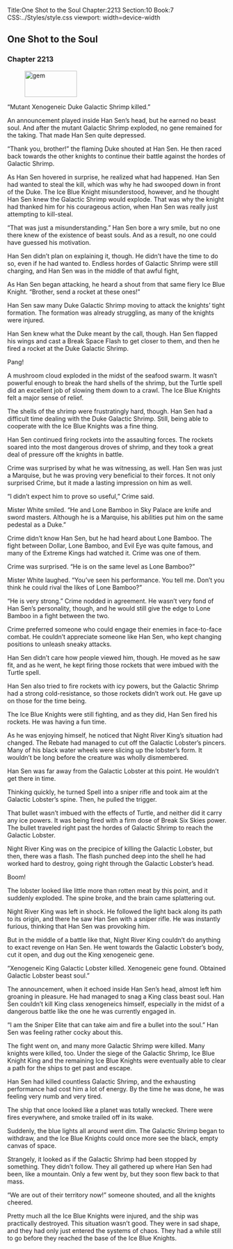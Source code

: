Title:One Shot to the Soul 
Chapter:2213 
Section:10 
Book:7 
CSS:../Styles/style.css 
viewport: width=device-width
  
## One Shot to the Soul
### Chapter 2213 
<figure>
	<img src="../Images/gem.gif" alt="gem" id="gem" width="120" height="60" />
</figure>
  

  
  “Mutant Xenogeneic Duke Galactic Shrimp killed.”

An announcement played inside Han Sen’s head, but he earned no beast soul. And after the mutant Galactic Shrimp exploded, no gene remained for the taking. That made Han Sen quite depressed.

“Thank you, brother!” the flaming Duke shouted at Han Sen. He then raced back towards the other knights to continue their battle against the hordes of Galactic Shrimp.

As Han Sen hovered in surprise, he realized what had happened. Han Sen had wanted to steal the kill, which was why he had swooped down in front of the Duke. The Ice Blue Knight misunderstood, however, and he thought Han Sen knew the Galactic Shrimp would explode. That was why the knight had thanked him for his courageous action, when Han Sen was really just attempting to kill-steal.

“That was just a misunderstanding.” Han Sen bore a wry smile, but no one there knew of the existence of beast souls. And as a result, no one could have guessed his motivation.

Han Sen didn’t plan on explaining it, though. He didn’t have the time to do so, even if he had wanted to. Endless hordes of Galactic Shrimp were still charging, and Han Sen was in the middle of that awful fight,

As Han Sen began attacking, he heard a shout from that same fiery Ice Blue Knight. “Brother, send a rocket at these ones!”

Han Sen saw many Duke Galactic Shrimp moving to attack the knights’ tight formation. The formation was already struggling, as many of the knights were injured.

Han Sen knew what the Duke meant by the call, though. Han Sen flapped his wings and cast a Break Space Flash to get closer to them, and then he fired a rocket at the Duke Galactic Shrimp.

Pang!

A mushroom cloud exploded in the midst of the seafood swarm. It wasn’t powerful enough to break the hard shells of the shrimp, but the Turtle spell did an excellent job of slowing them down to a crawl. The Ice Blue Knights felt a major sense of relief.

The shells of the shrimp were frustratingly hard, though. Han Sen had a difficult time dealing with the Duke Galactic Shrimp. Still, being able to cooperate with the Ice Blue Knights was a fine thing.

Han Sen continued firing rockets into the assaulting forces. The rockets soared into the most dangerous droves of shrimp, and they took a great deal of pressure off the knights in battle.

Crime was surprised by what he was witnessing, as well. Han Sen was just a Marquise, but he was proving very beneficial to their forces. It not only surprised Crime, but it made a lasting impression on him as well.

“I didn’t expect him to prove so useful,” Crime said.

Mister White smiled. “He and Lone Bamboo in Sky Palace are knife and sword masters. Although he is a Marquise, his abilities put him on the same pedestal as a Duke.”

Crime didn’t know Han Sen, but he had heard about Lone Bamboo. The fight between Dollar, Lone Bamboo, and Evil Eye was quite famous, and many of the Extreme Kings had watched it. Crime was one of them.

Crime was surprised. “He is on the same level as Lone Bamboo?”

Mister White laughed. “You’ve seen his performance. You tell me. Don’t you think he could rival the likes of Lone Bamboo?”

“He is very strong.” Crime nodded in agreement. He wasn’t very fond of Han Sen’s personality, though, and he would still give the edge to Lone Bamboo in a fight between the two.

Crime preferred someone who could engage their enemies in face-to-face combat. He couldn’t appreciate someone like Han Sen, who kept changing positions to unleash sneaky attacks.

Han Sen didn’t care how people viewed him, though. He moved as he saw fit, and as he went, he kept firing those rockets that were imbued with the Turtle spell.

Han Sen also tried to fire rockets with icy powers, but the Galactic Shrimp had a strong cold-resistance, so those rockets didn’t work out. He gave up on those for the time being.

The Ice Blue Knights were still fighting, and as they did, Han Sen fired his rockets. He was having a fun time.

As he was enjoying himself, he noticed that Night River King’s situation had changed. The Rebate had managed to cut off the Galactic Lobster’s pincers. Many of his black water wheels were slicing up the lobster’s form. It wouldn’t be long before the creature was wholly dismembered.

Han Sen was far away from the Galactic Lobster at this point. He wouldn’t get there in time.

Thinking quickly, he turned Spell into a sniper rifle and took aim at the Galactic Lobster’s spine. Then, he pulled the trigger.

That bullet wasn’t imbued with the effects of Turtle, and neither did it carry any ice powers. It was being fired with a firm dose of Break Six Skies power. The bullet traveled right past the hordes of Galactic Shrimp to reach the Galactic Lobster.

Night River King was on the precipice of killing the Galactic Lobster, but then, there was a flash. The flash punched deep into the shell he had worked hard to destroy, going right through the Galactic Lobster’s head.

Boom!

The lobster looked like little more than rotten meat by this point, and it suddenly exploded. The spine broke, and the brain came splattering out.

Night River King was left in shock. He followed the light back along its path to its origin, and there he saw Han Sen with a sniper rifle. He was instantly furious, thinking that Han Sen was provoking him.

But in the middle of a battle like that, Night River King couldn’t do anything to exact revenge on Han Sen. He went towards the Galactic Lobster’s body, cut it open, and dug out the King xenogeneic gene.

“Xenogeneic King Galactic Lobster killed. Xenogeneic gene found. Obtained Galactic Lobster beast soul.”

The announcement, when it echoed inside Han Sen’s head, almost left him groaning in pleasure. He had managed to snag a King class beast soul. Han Sen couldn’t kill King class xenogeneics himself, especially in the midst of a dangerous battle like the one he was currently engaged in.

“I am the Sniper Elite that can take aim and fire a bullet into the soul.” Han Sen was feeling rather cocky about this.

The fight went on, and many more Galactic Shrimp were killed. Many knights were killed, too. Under the siege of the Galactic Shrimp, Ice Blue Knight King and the remaining Ice Blue Knights were eventually able to clear a path for the ships to get past and escape.

Han Sen had killed countless Galactic Shrimp, and the exhausting performance had cost him a lot of energy. By the time he was done, he was feeling very numb and very tired.

The ship that once looked like a planet was totally wrecked. There were fires everywhere, and smoke trailed off in its wake.

Suddenly, the blue lights all around went dim. The Galactic Shrimp began to withdraw, and the Ice Blue Knights could once more see the black, empty canvas of space.

Strangely, it looked as if the Galactic Shrimp had been stopped by something. They didn’t follow. They all gathered up where Han Sen had been, like a mountain. Only a few went by, but they soon flew back to that mass.

“We are out of their territory now!” someone shouted, and all the knights cheered.

Pretty much all the Ice Blue Knights were injured, and the ship was practically destroyed. This situation wasn’t good. They were in sad shape, and they had only just entered the systems of chaos. They had a while still to go before they reached the base of the Ice Blue Knights.

